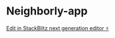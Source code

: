 # Neighborly-app

[Edit in StackBlitz next generation editor ⚡️](https://stackblitz.com/~/github.com/Voldermorte/Neighborly-app)